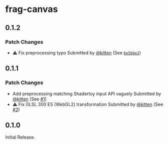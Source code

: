# frag-canvas

## 0.1.2

### Patch Changes

- ⚠️ Fix preprocessing typo
  Submitted by [@kitten](https://github.com/kitten) (See [`6e5bbe2`](https://github.com/kitten/frag-canvas-element/commit/6e5bbe2359b5860dff76ddd09be195d53523c7f0))

## 0.1.1

### Patch Changes

- Add preprocessing matching Shadertoy input API vaguely
  Submitted by [@kitten](https://github.com/kitten) (See [#1](https://github.com/kitten/frag-canvas-element/pull/1))
- ⚠️ Fix GLSL 300 ES (WebGL2) transformation
  Submitted by [@kitten](https://github.com/kitten) (See [#2](https://github.com/kitten/frag-canvas-element/pull/2))

## 0.1.0

Initial Release.
